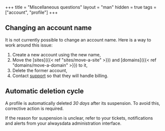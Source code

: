+++
title = "Miscellaneous questions"
layout = "man"
hidden = true
tags = ["account", "profile"]
+++

## Changing an account name

It is not currently possible to change an account name. Here is a way to work around this issue:

1.  Create a new account using the new name,
2.  Move the [sites]({{< ref "sites/move-a-site" >}}) and [domains]({{< ref "domains/move-a-domain" >}}) to it,
3.  Delete the former account,
4.  Contact [support](https://admin.alwaysdata.com/support/add/) so that they will handle billing.

## Automatic deletion cycle

A profile is automatically deleted *30 days* after its suspension. To avoid this, corrective action is required.

If the reason for suspension is unclear, refer to your tickets, notifications and alerts from your alwaysdata administration interface.
